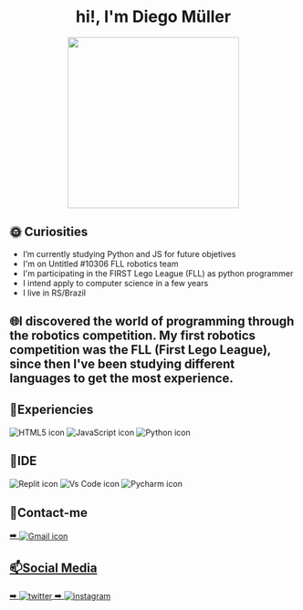 <h1 align="center">hi!, I'm Diego Müller</h1>

  <p align="center">
<img align="center" src="https://c.tenor.com/Ri0dWjWTfjsAAAAC/anime-hi.gif" width="300"px/>
</p>

## 🌞&nbsp;Curiosities 
<ul>
 <li> I’m currently studying Python and JS for future objetives  </li>
 <li> I'm on Untitled #10306 FLL robotics team </li>
 <li> I'm participating in the FIRST Lego League (FLL) as python programmer </li>
 <li> I intend  apply to computer science in a few years </li>
 <li> I live in RS/Brazil </li>
 </ul>

## &#127760;I discovered the world of programming through the robotics competition. My first robotics competition was the FLL (First Lego League), since then I've been studying different languages ​​to get the most experience.

 ## &#127775;Experiencies
  <p align="left">
  <img align="center" src="https://img.shields.io/badge/HTML5-E34F26?style=for-the-badge&logo=html5&logoColor=black" alt="HTML5 icon" />
  <img align="center" src="https://img.shields.io/badge/JavaScript-F7DF1E?style=for-the-badge&logo=javascript&logoColor=black" alt="JavaScript icon" />
     <img align="center" src="https://img.shields.io/badge/Python-3776AB?style=for-the-badge&logo=python&logoColor=black" alt="Python icon" />
 </p>

## &#127776;IDE
  <p align="left">
 <img align="center" src="https://img.shields.io/badge/replit-667881?style=for-the-badge&logo=replit&logoColor=white" alt="Replit icon" />
 <img align="center" src="https://img.shields.io/badge/Visual_Studio_Code-0078D4?style=for-the-badge&logo=visual%20studio%20code&logoColor=white" alt="Vs Code icon" />
 <img align="center" src="https://img.shields.io/badge/PyCharm-000000.svg?&style=for-the-badge&logo=PyCharm&logoColor=white" alt="Pycharm icon" />

  ## &#128194;Contact-me
   <p align="left">
  <a href="https://mail.google.com/mail/u/1/?zx=qvbnkmq0w4ln#inbox" target="_blank">
  ➡️ <img align="center" src="https://img.shields.io/badge/Stryxznlol1@gmail.com-D14836?style=for-the-badge&logo=gmail&logoColor=white" alt="Gmail icon" />
</p>

## &#128235;Social Media
  <p align="left">
  <a href="https://twitter.com/Muller1025" target="_blank">
 ➡️  <img align="center" src="https://img.shields.io/badge/Muller1025-1DA1F2?style=for-the-badge&logo=twitter&logoColor=white" alt="twitter"/>  
  </a>
 
  <a href="https://www.instagram.com/diegomullxr/" target="_blank">
 ➡️  <img align="center" src="https://img.shields.io/badge/diegomullxr-E4405F?style=for-the-badge&logo=instagram&logoColor=white" alt="instagram"/>  
  </a>
 </p>
